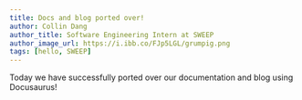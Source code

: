 ```yaml
---
title: Docs and blog ported over!
author: Collin Dang
author_title: Software Engineering Intern at SWEEP
author_image_url: https://i.ibb.co/FJp5LGL/grumpig.png
tags: [hello, SWEEP]
---
```


Today we have successfully ported over our documentation and blog using Docusaurus!
